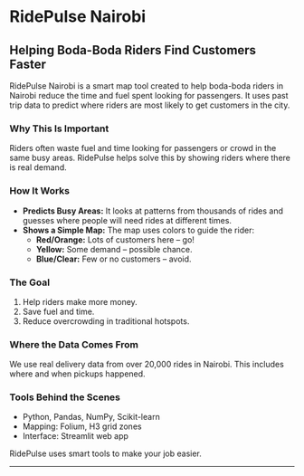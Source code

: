 
# RidePulse Nairobi

## Helping Boda-Boda Riders Find Customers Faster

RidePulse Nairobi is a smart map tool created to help boda-boda riders in Nairobi reduce the time and fuel spent looking for passengers. It uses past trip data to predict where riders are most likely to get customers in the city.

### Why This Is Important

Riders often waste fuel and time looking for passengers or crowd in the same busy areas. RidePulse helps solve this by showing riders where there is real demand.

### How It Works

- **Predicts Busy Areas:** It looks at patterns from thousands of rides and guesses where people will need rides at different times.
- **Shows a Simple Map:** The map uses colors to guide the rider:
  - **Red/Orange:** Lots of customers here – go!
  - **Yellow:** Some demand – possible chance.
  - **Blue/Clear:** Few or no customers – avoid.

### The Goal

1. Help riders make more money.
2. Save fuel and time.
3. Reduce overcrowding in traditional hotspots.

### Where the Data Comes From

We use real delivery data from over 20,000 rides in Nairobi. This includes where and when pickups happened.

### Tools Behind the Scenes

- Python, Pandas, NumPy, Scikit-learn
- Mapping: Folium, H3 grid zones
- Interface: Streamlit web app

RidePulse uses smart tools to make your job easier.

---
